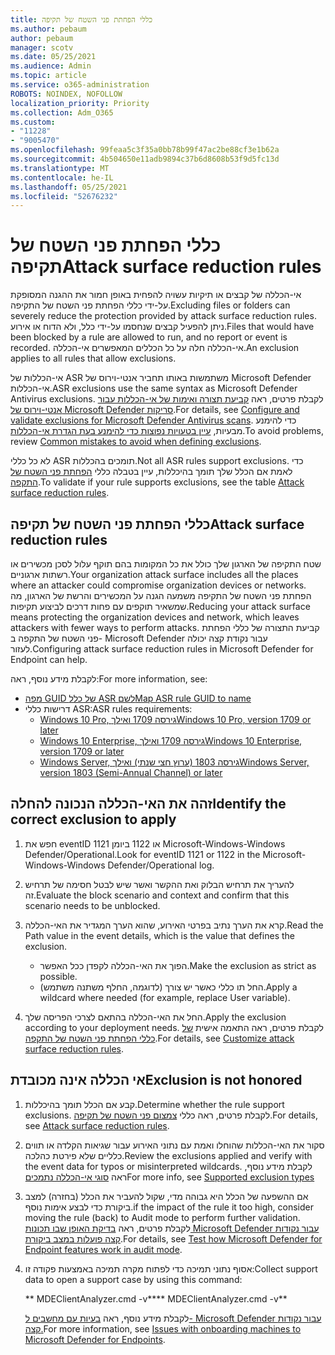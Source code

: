 ```yaml
---
title: כללי הפחתת פני השטח של תקיפה
ms.author: pebaum
author: pebaum
manager: scotv
ms.date: 05/25/2021
ms.audience: Admin
ms.topic: article
ms.service: o365-administration
ROBOTS: NOINDEX, NOFOLLOW
localization_priority: Priority
ms.collection: Adm_O365
ms.custom:
- "11228"
- "9005470"
ms.openlocfilehash: 99feaa5c3f35a0bb78b99f47ac2be88cf3e1b62a
ms.sourcegitcommit: 4b504650e11adb9894c37b6d8608b53f9d5fc13d
ms.translationtype: MT
ms.contentlocale: he-IL
ms.lasthandoff: 05/25/2021
ms.locfileid: "52676232"
---
```

# <a name="attack-surface-reduction-rules"></a><span data-ttu-id="b1d63-102">כללי הפחתת פני השטח של תקיפה</span><span class="sxs-lookup"><span data-stu-id="b1d63-102">Attack surface reduction rules</span></span>

<span data-ttu-id="b1d63-103">אי-הכללה של קבצים או תיקיות עשויה להפחית באופן חמור את ההגנה המסופקת על-ידי כללי הפחתת פני השטח של התקיפה.</span><span class="sxs-lookup"><span data-stu-id="b1d63-103">Excluding files or folders can severely reduce the protection provided by attack surface reduction rules.</span></span> <span data-ttu-id="b1d63-104">ניתן להפעיל קבצים שנחסמו על-ידי כלל, ולא הדוח או אירוע.</span><span class="sxs-lookup"><span data-stu-id="b1d63-104">Files that would have been blocked by a rule are allowed to run, and no report or event is recorded.</span></span> <span data-ttu-id="b1d63-105">אי-הכללה חלה על כל הכללים המאפשרים אי-הכללה.</span><span class="sxs-lookup"><span data-stu-id="b1d63-105">An exclusion applies to all rules that allow exclusions.</span></span>

<span data-ttu-id="b1d63-106">אי-הכללות של ASR משתמשות באותו תחביר אנטי-וירוס של Microsoft Defender אי-הכללות.</span><span class="sxs-lookup"><span data-stu-id="b1d63-106">ASR exclusions use the same syntax as Microsoft Defender Antivirus exclusions.</span></span> <span data-ttu-id="b1d63-107">לקבלת פרטים, ראה [קביעת תצורה ואימות של אי-הכללות עבור אנטי-וירוס של Microsoft Defender סריקות](/microsoft-365/security/defender-endpoint/configure-exclusions-microsoft-defender-antivirus).</span><span class="sxs-lookup"><span data-stu-id="b1d63-107">For details, see [Configure and validate exclusions for Microsoft Defender Antivirus scans](/microsoft-365/security/defender-endpoint/configure-exclusions-microsoft-defender-antivirus).</span></span> <span data-ttu-id="b1d63-108">כדי להימנע מבעיות, [עיין בטעויות נפוצות כדי להימנע בעת הגדרת אי-הכללות](/microsoft-365/security/defender-endpoint/common-exclusion-mistakes-microsoft-defender-antivirus).</span><span class="sxs-lookup"><span data-stu-id="b1d63-108">To avoid problems, review [Common mistakes to avoid when defining exclusions](/microsoft-365/security/defender-endpoint/common-exclusion-mistakes-microsoft-defender-antivirus).</span></span>

<span data-ttu-id="b1d63-109">לא כל כללי ASR תומכים בהכללות.</span><span class="sxs-lookup"><span data-stu-id="b1d63-109">Not all ASR rules support exclusions.</span></span> <span data-ttu-id="b1d63-110">כדי לאמת אם הכלל שלך תומך בהיכללות, עיין בטבלה כללי [הפחתת פני השטח של התקפה](/microsoft-365/security/defender-endpoint/attack-surface-reduction#attack-surface-reduction-rules).</span><span class="sxs-lookup"><span data-stu-id="b1d63-110">To validate if your rule supports exclusions, see the table [Attack surface reduction rules](/microsoft-365/security/defender-endpoint/attack-surface-reduction#attack-surface-reduction-rules).</span></span>

## <a name="attack-surface-reduction-rules"></a><span data-ttu-id="b1d63-111">כללי הפחתת פני השטח של תקיפה</span><span class="sxs-lookup"><span data-stu-id="b1d63-111">Attack surface reduction rules</span></span>

<span data-ttu-id="b1d63-112">שטח התקיפה של הארגון שלך כולל את כל המקומות בהם תוקף עלול לסכן מכשירים או רשתות ארגוניים.</span><span class="sxs-lookup"><span data-stu-id="b1d63-112">Your organization attack surface includes all the places where an attacker could compromise organization devices or networks.</span></span> <span data-ttu-id="b1d63-113">הפחתת פני השטח של התקיפה משמעה הגנה על המכשירים והרשת של הארגון, מה שמשאיר תוקפים עם פחות דרכים לביצוע תקיפות.</span><span class="sxs-lookup"><span data-stu-id="b1d63-113">Reducing your attack surface means protecting the organization devices and network, which leaves attackers with fewer ways to perform attacks.</span></span> <span data-ttu-id="b1d63-114">קביעת התצורה של כללי הפחתת פני השטח של התקפה ב- Microsoft Defender עבור נקודת קצה יכולה לעזור.</span><span class="sxs-lookup"><span data-stu-id="b1d63-114">Configuring attack surface reduction rules in Microsoft Defender for Endpoint can help.</span></span>

<span data-ttu-id="b1d63-115">לקבלת מידע נוסף, ראה:</span><span class="sxs-lookup"><span data-stu-id="b1d63-115">For more information, see:</span></span>

- [<span data-ttu-id="b1d63-116">מפה GUID של כלל ASR לשם</span><span class="sxs-lookup"><span data-stu-id="b1d63-116">Map ASR rule GUID to name</span></span>](/microsoft-365/security/defender-endpoint/attack-surface-reduction#attack-surface-reduction-rules)
- <span data-ttu-id="b1d63-117">דרישות כללי ASR:</span><span class="sxs-lookup"><span data-stu-id="b1d63-117">ASR rules requirements:</span></span>
    - [<span data-ttu-id="b1d63-118">Windows 10 Pro, גירסה 1709 ואילך</span><span class="sxs-lookup"><span data-stu-id="b1d63-118">Windows 10 Pro, version 1709 or later</span></span>](/windows/whats-new/whats-new-windows-10-version-1709)
    - [<span data-ttu-id="b1d63-119">Windows 10 Enterprise, גירסה 1709 ואילך</span><span class="sxs-lookup"><span data-stu-id="b1d63-119">Windows 10 Enterprise, version 1709 or later</span></span>](/windows/whats-new/whats-new-windows-10-version-1709)
    - [<span data-ttu-id="b1d63-120">Windows Server, גירסה 1803 (ערוץ חצי שנתי) ואילך</span><span class="sxs-lookup"><span data-stu-id="b1d63-120">Windows Server, version 1803 (Semi-Annual Channel) or later</span></span>](/windows-server/get-started/whats-new-in-windows-server-1803)

## <a name="identify-the-correct-exclusion-to-apply"></a><span data-ttu-id="b1d63-121">זהה את האי-הכללה הנכונה להחלה</span><span class="sxs-lookup"><span data-stu-id="b1d63-121">Identify the correct exclusion to apply</span></span>

1. <span data-ttu-id="b1d63-122">חפש את eventID 1121 או 1122 ביומן Microsoft-Windows-Windows Defender/Operational.</span><span class="sxs-lookup"><span data-stu-id="b1d63-122">Look for eventID 1121 or 1122 in the Microsoft-Windows-Windows Defender/Operational log.</span></span>

1. <span data-ttu-id="b1d63-123">להעריך את תרחיש הבלוק ואת ההקשר ואשר שיש לבטל חסימה של תרחיש זה.</span><span class="sxs-lookup"><span data-stu-id="b1d63-123">Evaluate the block scenario and context and confirm that this scenario needs to be unblocked.</span></span>

1. <span data-ttu-id="b1d63-124">קרא את הערך נתיב בפרטי האירוע, שהוא הערך המגדיר את האי-הכללה.</span><span class="sxs-lookup"><span data-stu-id="b1d63-124">Read the Path value in the event details, which is the value that defines the exclusion.</span></span>
    - <span data-ttu-id="b1d63-125">הפוך את האי-הכללה לקפדן ככל האפשר.</span><span class="sxs-lookup"><span data-stu-id="b1d63-125">Make the exclusion as strict as possible.</span></span>
    - <span data-ttu-id="b1d63-126">החל תו כללי כאשר יש צורך (לדוגמה, החלף משתנה משתמש).</span><span class="sxs-lookup"><span data-stu-id="b1d63-126">Apply a wildcard where needed (for example, replace User variable).</span></span>

1. <span data-ttu-id="b1d63-127">החל את האי-הכללה בהתאם לצרכי הפריסה שלך.</span><span class="sxs-lookup"><span data-stu-id="b1d63-127">Apply the exclusion according to your deployment needs.</span></span> <span data-ttu-id="b1d63-128">לקבלת פרטים, ראה התאמה אישית [של כללי הפחתת פני השטח של התקפה](/microsoft-365/security/defender-endpoint/customize-attack-surface-reduction).</span><span class="sxs-lookup"><span data-stu-id="b1d63-128">For details, see [Customize attack surface reduction rules](/microsoft-365/security/defender-endpoint/customize-attack-surface-reduction).</span></span>

## <a name="exclusion-is-not-honored"></a><span data-ttu-id="b1d63-129">אי הכללה אינה מכובדת</span><span class="sxs-lookup"><span data-stu-id="b1d63-129">Exclusion is not honored</span></span>

1. <span data-ttu-id="b1d63-130">קבע אם הכלל תומך בהיכללות.</span><span class="sxs-lookup"><span data-stu-id="b1d63-130">Determine whether the rule support exclusions.</span></span> <span data-ttu-id="b1d63-131">לקבלת פרטים, ראה כללי [צמצום פני השטח של תקיפה](/microsoft-365/security/defender-endpoint/attack-surface-reduction#attack-surface-reduction-rules).</span><span class="sxs-lookup"><span data-stu-id="b1d63-131">For details, see [Attack surface reduction rules](/microsoft-365/security/defender-endpoint/attack-surface-reduction#attack-surface-reduction-rules).</span></span>

1. <span data-ttu-id="b1d63-132">סקור את האי-הכללות שהוחלו ואמת עם נתוני האירוע עבור שגיאות הקלדה או תווים כלליים שלא פירטת כהלכה.</span><span class="sxs-lookup"><span data-stu-id="b1d63-132">Review the exclusions applied and verify with the event data for typos or misinterpreted wildcards.</span></span> <span data-ttu-id="b1d63-133">לקבלת מידע נוסף, ראה [סוגי אי-הכללה נתמכים](/microsoft-365/security/defender-endpoint/mac-exclusions#supported-exclusion-types)</span><span class="sxs-lookup"><span data-stu-id="b1d63-133">For more info, see [Supported exclusion types](/microsoft-365/security/defender-endpoint/mac-exclusions#supported-exclusion-types)</span></span>

1. <span data-ttu-id="b1d63-134">אם ההשפעה של הכלל היא גבוהה מדי, שקול להעביר את הכלל (בחזרה) למצב ביקורת כדי לבצע אימות נוסף.</span><span class="sxs-lookup"><span data-stu-id="b1d63-134">if the impact of the rule it too high, consider moving the rule (back) to Audit mode to perform further validation.</span></span> <span data-ttu-id="b1d63-135">לקבלת פרטים, ראה [בדיקת האופן שבו תכונות Microsoft Defender עבור נקודות קצה פועלות במצב ביקורת](/microsoft-365/security/defender-endpoint/audit-windows-defender).</span><span class="sxs-lookup"><span data-stu-id="b1d63-135">For details, see [Test how Microsoft Defender for Endpoint features work in audit mode](/microsoft-365/security/defender-endpoint/audit-windows-defender).</span></span>

1. <span data-ttu-id="b1d63-136">אסוף נתוני תמיכה כדי לפתוח מקרה תמיכה באמצעות פקודה זו:</span><span class="sxs-lookup"><span data-stu-id="b1d63-136">Collect support data to open a support case by using this command:</span></span>
    
   <span data-ttu-id="b1d63-137">\*\* MDEClientAnalyzer.cmd -v\*\*</span><span class="sxs-lookup"><span data-stu-id="b1d63-137">\*\* MDEClientAnalyzer.cmd -v\*\*</span></span>

    <span data-ttu-id="b1d63-138">לקבלת מידע נוסף, ראה [בעיות עם מחשבים ל- Microsoft Defender עבור נקודות קצה.](issues-with-onboarding-machines.md)</span><span class="sxs-lookup"><span data-stu-id="b1d63-138">For more information, see [Issues with onboarding machines to Microsoft Defender for Endpoints](issues-with-onboarding-machines.md).</span></span>
